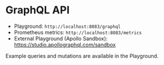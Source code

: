 # GraphQL API

- Playground: `http://localhost:8083/graphql`
- Prometheus metrics: `http://localhost:8083/metrics`
- External Playground (Apollo Sandbox): https://studio.apollographql.com/sandbox

Example queries and mutations are available in the Playground.
